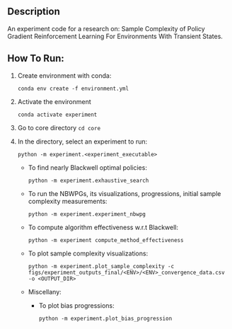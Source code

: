## Description
An experiment code for a research on: Sample Complexity of Policy Gradient Reinforcement Learning For Environments With Transient States.

## How To Run:

1. Create environment with conda:

   `conda env create -f environment.yml`

2. Activate the environment

   `conda activate experiment`

3. Go to core directory
   `cd core`

3. In the directory, select an experiment to run:
   
      `python -m experiment.<experiment_executable>`

   * To find nearly Blackwell optimal policies:
   
      `python -m experiment.exhaustive_search`

   * To run the NBWPGs, its visualizations, progressions, initial sample complexity measurements:
   
      `python -m experiment.experiment_nbwpg`

   * To compute algorithm effectiveness w.r.t Blackwell:
   
      `python -m experiment compute_method_effectiveness`

   * To plot sample complexity visualizations:
   
      `python -m experiment.plot_sample_complexity -c figs/experiment_outputs_final/<ENV>/<ENV>_convergence_data.csv -o <OUTPUT_DIR>` 


   * Miscellany:
      * To plot bias progressions: 
   
         `python -m experiment.plot_bias_progression`